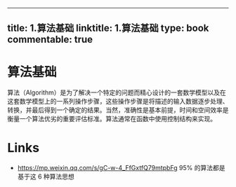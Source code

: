 
---
title: 1.算法基础
linktitle: 1.算法基础
type: book
commentable: true
---

# 算法基础

算法（Algorithm）是为了解决一个特定的问题而精心设计的一套数学模型以及在这套数学模型上的一系列操作步骤，这些操作步骤是将描述的输入数据逐步处理、转换，并最后得到一个确定的结果。当然，准确性是基本前提，时间和空间效率是衡量一个算法优劣的重要评估标准。算法通常在函数中使用控制结构来实现。

# Links

- https://mp.weixin.qq.com/s/gC-w-4_FfGxtfQ79mtpbFg 95% 的算法都是基于这 6 种算法思想

    